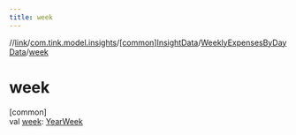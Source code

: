 ```yaml
---
title: week
---
```

//[link](../../../../index.html)/[com.tink.model.insights](../../index.html)/[[common]InsightData](../index.html)/[WeeklyExpensesByDayData](index.html)/[week](week.html)



# week



[common]\
val [week](week.html): [YearWeek](../../../com.tink.model.time/[common]-year-week/index.html)




